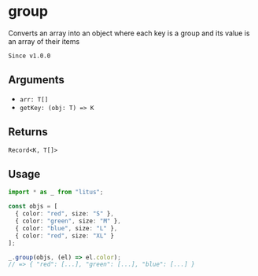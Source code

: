 # group

Converts an array into an object where each key is a group and its value is an
array of their items

`Since v1.0.0`

## Arguments

- `arr: T[]`
- `getKey: (obj: T) => K`

## Returns

`Record<K, T[]>`

## Usage

```ts
import * as _ from "litus";

const objs = [
  { color: "red", size: "S" },
  { color: "green", size: "M" },
  { color: "blue", size: "L" },
  { color: "red", size: "XL" }
];

_.group(objs, (el) => el.color);
// => { "red": [...], "green": [...], "blue": [...] }
```
